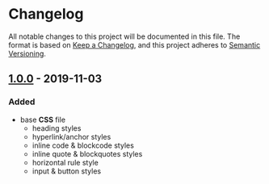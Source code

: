 <!-- markdownlint-disable MD024 -->

# Changelog #

All notable changes to this project will be documented in this file.
The format is based on [Keep a Changelog](https://keepachangelog.com/en/1.0.0/),
and this project adheres to [Semantic Versioning](https://semver.org/spec/v2.0.0.html).

## [1.0.0] - 2019-11-03 ##

[1.0.0]: https://github.com/mfederczuk/darkpage/releases/tag/v1.0.0

### Added ###

* base **CSS** file
  * heading styles
  * hyperlink/anchor styles
  * inline code & blockcode styles
  * inline quote & blockquotes styles
  * horizontal rule style
  * input & button styles
